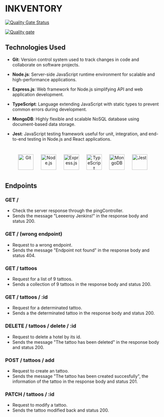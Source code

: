 # INKVENTORY

[![Quality Gate Status](https://sonarcloud.io/api/project_badges/measure?project=HugoVS26_inkventory-back&metric=alert_status)](https://sonarcloud.io/summary/new_code?id=HugoVS26_inkventory-back)

[![Quality gate](https://sonarcloud.io/api/project_badges/quality_gate?project=HugoVS26_inkventory-back)](https://sonarcloud.io/summary/new_code?id=HugoVS26_inkventory-back)

## Technologies Used

- **Git**: Version control system used to track changes in code and collaborate on software projects.

- **Node.js**: Server-side JavaScript runtime environment for scalable and high-performance applications.

- **Express.js**: Web framework for Node.js simplifying API and web application development.

- **TypeScript**: Language extending JavaScript with static types to prevent common errors during development.

- **MongoDB**: Highly flexible and scalable NoSQL database using document-based data storage.

- **Jest**: JavaScript testing framework useful for unit, integration, and end-to-end testing in Node.js and React applications.

<br/>

<div align="center">  
<a href="https://github.com/" target="_blank"><img style="margin: 10px" src="https://profilinator.rishav.dev/skills-assets/git-scm-icon.svg" alt="Git" height="50" /></a>  
<a href="https://nodejs.org/" target="_blank"><img style="margin: 10px" src="https://profilinator.rishav.dev/skills-assets/nodejs-original-wordmark.svg" alt="Node.js" height="50" /></a>  
<a href="https://expressjs.com/" target="_blank"><img style="margin: 10px" src="https://profilinator.rishav.dev/skills-assets/express-original-wordmark.svg" alt="Express.js" height="50" /></a>  
<a href="https://www.typescriptlang.org/" target="_blank"><img style="margin: 10px" src="https://profilinator.rishav.dev/skills-assets/typescript-original.svg" alt="TypeScript" height="50" /></a>  
<a href="https://www.mongodb.com/" target="_blank"><img style="margin: 10px" src="https://profilinator.rishav.dev/skills-assets/mongodb-original-wordmark.svg" alt="MongoDB" height="50" /></a>  
<a href="https://www.jestjs.io/" target="_blank"><img style="margin: 10px" src="https://profilinator.rishav.dev/skills-assets/jest.svg" alt="Jest" height="50" /></a>  
</div>

## Endpoints

### GET /

- Check the server response through the pingController.
- Sends the message "Leeeeroy Jenkins!" in the response body and status 200.

### GET / (wrong endpoint)

- Request to a wrong endpoint.
- Sends the message "Endpoint not found" in the response body and status 404.

### GET / tattoos

- Request for a list of 9 tattoos.
- Sends a collection of 9 tattoos in the response body and status 200.

### GET / tattoos / :id

- Request for a determinated tattoo.
- Sends a the determinated tattoo in the response body and status 200.

### DELETE / tattoos / delete / :id

- Request to delete a hotel by its id.
- Sends the message "The tattoo has been deleted" in the response body and status 200.

### POST / tattoos / add

- Request to create an tattoo.
- Sends the message "The tattoo has been created succesfully", the information of the tattoo in the response body and status 201.

### PATCH / tattoos / :id

- Request to modify a tattoo.
- Sends the tattoo modified back and status 200.
